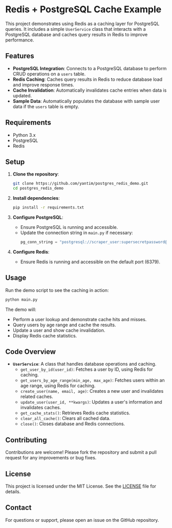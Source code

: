 # Redis + PostgreSQL Cache Example

This project demonstrates using Redis as a caching layer for PostgreSQL queries. It includes a simple `UserService` class that interacts with a PostgreSQL database and caches query results in Redis to improve performance.

## Features

- **PostgreSQL Integration**: Connects to a PostgreSQL database to perform CRUD operations on a `users` table.
- **Redis Caching**: Caches query results in Redis to reduce database load and improve response times.
- **Cache Invalidation**: Automatically invalidates cache entries when data is updated.
- **Sample Data**: Automatically populates the database with sample user data if the `users` table is empty.

## Requirements

- Python 3.x
- PostgreSQL
- Redis

## Setup

1. **Clone the repository**:
   ```bash
   git clone https://github.com/yantim/postgres_redis_demo.git
   cd postgres_redis_demo
   ```

2. **Install dependencies**:
   ```bash
   pip install -r requirements.txt
   ```

3. **Configure PostgreSQL**:
   - Ensure PostgreSQL is running and accessible.
   - Update the connection string in `main.py` if necessary:
     ```python
     pg_conn_string = "postgresql://scraper_user:supersecretpassword@localhost:5433/scraper_db"
     ```

4. **Configure Redis**:
   - Ensure Redis is running and accessible on the default port (6379).

## Usage

Run the demo script to see the caching in action:

```bash
python main.py
```

The demo will:
- Perform a user lookup and demonstrate cache hits and misses.
- Query users by age range and cache the results.
- Update a user and show cache invalidation.
- Display Redis cache statistics.

## Code Overview

- **`UserService`**: A class that handles database operations and caching.
  - `get_user_by_id(user_id)`: Fetches a user by ID, using Redis for caching.
  - `get_users_by_age_range(min_age, max_age)`: Fetches users within an age range, using Redis for caching.
  - `create_user(name, email, age)`: Creates a new user and invalidates related caches.
  - `update_user(user_id, **kwargs)`: Updates a user's information and invalidates caches.
  - `get_cache_stats()`: Retrieves Redis cache statistics.
  - `clear_all_cache()`: Clears all cached data.
  - `close()`: Closes database and Redis connections.

## Contributing

Contributions are welcome! Please fork the repository and submit a pull request for any improvements or bug fixes.

## License

This project is licensed under the MIT License. See the [LICENSE](LICENSE) file for details.

## Contact

For questions or support, please open an issue on the GitHub repository.
